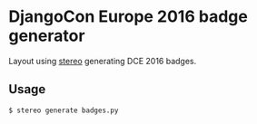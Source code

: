 # DjangoCon Europe 2016 badge generator

Layout using [stereo](https://github.com/suda/stereo) generating DCE 2016 badges.

## Usage

```
$ stereo generate badges.py
```
